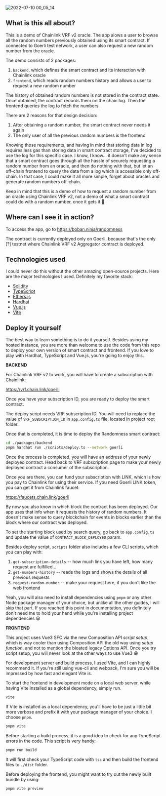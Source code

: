 ![2022-07-10 00_05_14](https://user-images.githubusercontent.com/2560022/178125279-4620a6f3-e5dd-48b0-924c-71a2761d21b8.png)

What is this all about?
-----------------------

This is a demo of Chainlink VRF v2 oracle. The app alows a user to browse all the random numbers
previously obtained using its smart contract. If connected to Goerli test network, a user can also
request a new random number from the oracle.

The demo consists of 2 packages:

1. `backend`, which defines the smart contract and its interaction with Chainlink oracle
1. `frontend`, which reads random numbers history and allows a user to request a new random number

The history of obtained random numbers is not stored in the contract state. Once obtained, the
contract records them on the chain log. Then the frontend queries the log to fetch the numbers.

There are 2 reasons for that design decision:

1. After obtaining a random number, the smart contract never needs it again
1. The only user of all the previous random numbers is the frontend

Knowing those requirements, and having in mind that storing data in log requires less gas than
storing data in smart contract storage, I've decided to use the log for this specific case. I know,
I know... it doesn't make any sense that a smart contract goes through all the hassle of securely
requesting a random number from an oracle, and then do nothing with that, but let an off-chain
frontend to query the data from a log which is accessible only off-chain. In that case, I could
make it all more simple, forget about oracles and generate random numbers off-chain.

Keep in mind that this is a demo of how to request a random number from an oracle using Chainlink
VRF v2, not a demo of what a smart contract could do with a random number, once it gets it 🙂


Where can I see it in action?
-----------------------------

To access the app, go to https://boban.ninja/randomness

The contract is currently deployed only on Goerli, because that's the only [?] testnet where
Chainlink VRF v2 Aggregator contract is deployed.


Technologies used
-----------------

I could never do this without the other amazing open-source projects. Here are the major
technologies I used. Definitely my favorite stack:

- [Solidity](https://github.com/ethereum/solidity)
- [TypeScript](https://github.com/microsoft/TypeScript)
- [Ethers.js](https://github.com/ethers-io/ethers.js)
- [Hardhat](https://github.com/NomicFoundation/hardhat)
- [Vue.js](https://github.com/vuejs/core)
- [Vite](https://github.com/vitejs/vite)


Deploy it yourself
------------------

The best way to learn something is to do it yourself. Besides using my hosted instance, you are
more than welcome to use the code from this repo to deploy your own version of smart contract and
frontend. If you love to play with Hardhat, TypeScript and Vue.js, you're going to enjoy this.


**BACKEND**

For Chainlink VRF v2 to work, you will have to create a subscription with Chainlink:

https://vrf.chain.link/goerli

Once you have your subscription ID, you are ready to deploy the smart contract.

The deploy script needs VRF subscription ID. You will need to replace the value of
`VRF_SUBSCRIPTION_ID` in `app.config.ts` file, located in project root folder.

Once that is completed, it is time to deploy the Randomness smart contract:

```bash
cd ./packages/backend
pnpm hardhat run ./scripts/deploy.ts --network goerli
```

Once the process is completed, you will have an address of your newly deployed contract. Head back
to VRF subscription page to make your newly deployed contract a consumer of the subscription.

Once you are there, you can fund your subscription with LINK, which is how you pay to Chainlink for
using their service. If you need Goerli LINK token, you can get it from Chainlink faucet:

https://faucets.chain.link/goerli

By now you also know in which block the contract has been deployed. Our app uses that info when it
requests the history of random numbers. It doesn't make sense to query blockchain for events in
blocks earlier than the block where our contract was deployed.

To set the starting block used by search query, go back to `app.config.ts` and update the value of
`CONTRACT_BLOCK_DEPLOYED` param.

Besides deploy script, `scripts` folder also includes a few CLI scripts, which you can play with:

1. `get-subscription-details` -- how much link you have left, how many request are fulfilled...
1. `get-numbers-history` -- reads the logs and shows the details of all previous requests
1. `request-random-number` -- make your request here, if you don't like the web frontend

Yeah, you will also need to install dependencies using `pnpm` or any other Node package manager of
your choice, but unlike all the other guides, I will skip that part. If you reached this point in
documentation, you definitely don't need me to hold your hand while you're installing project
dependencies 😀


**FRONTEND**

This project uses Vue3 SFC via the new Composition API _script setup_, which is way cooler than
using Composition API the old way using _setup function_, and not to mention the bloated legacy
Options API. Once you try script setup, you will never look at the other ways to use Vue3 😀

For development server and build process, I used Vite, and I can highly recommend it. If you're
still using vue-cli and webpack, I'm sure you will be impressed by how fast and elegant Vite is.

To start the frontend in development mode on a local web server, while having Vite installed as a
global dependency, simply run.

```bash
vite
```

If Vite is installed as a local dependency, you'll have to be just a little bit more verbose and
prefix it with your package manager of your choice. I choose `pnpm`.

```bash
pnpm vite
```

Before starting a build process, it is a good idea to check for any TypeScript errors in the code.
This script is very handy:

```bash
pnpm run build
```

It will first check your TypeScript code with `tsc` and then build the frontend files to `./dist`
folder.

Before deploying the frontend, you might want to try out the newly built bundle by using:

```bash
pnpm vite preview
```
